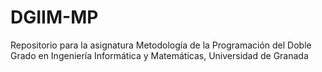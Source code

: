 # DGIIM-MP
Repositorio para la asignatura Metodología de la Programación del Doble Grado en Ingeniería Informática y Matemáticas, Universidad de Granada
